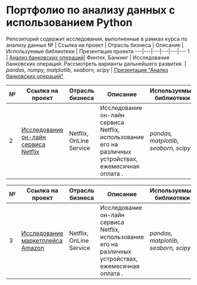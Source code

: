 # Портфолио по анализу данных с использованием Python
Репозиторий содержит исследования, выполненные в рамках курса по анализу данных
№ | Ссылка на проект | Отрасль бизнеса | Описание | Используемые библиотеки | Презентация проекта 
---|---|---|---|---|---
1 | [Анализ банковских операций](https://github.com/jenycher/portfolio_python/tree/44e952cbb655576fe074b271d90ea3798ebfa832/bank_research)| Финтех, Банкинг | Исследование банковских операций. Рассмотреть варианты дальнейшего развития. | *pandas, numpy, matplotlib, seaborn, scipy* | [Презентация "Анализ банковских операций"](https://drive.google.com/file/d/1vuzEhGjMUw-XhIGIx5_wOfFIIg4B8i7A/view?usp=sharing)

№ | Ссылка на проект | Отрасль бизнеса | Описание | Используемые библиотеки | Презентация проекта 
---|---|---|---|---|---
2 | [Исследование он-лайн сервиса Netflix]( https://github.com/jenycher/portfolio_python/tree/main/netflix_analysis)| Netflix, OnLine Service | Исследование он-лайн сервиса Netflix, использование его на различных устройствах, ежемесячная оплата . | *pandas, matplotlib, seaborn, scipy* | [Презентация "Исследование он-лайн сервиса Netflix"]( https://drive.google.com/file/d/1NpxQpwAZv04aibI22B67gfvDKPBmggfw/view?usp=drive_link)

№ | Ссылка на проект | Отрасль бизнеса | Описание | Используемые библиотеки | Презентация проекта 
---|---|---|---|---|---
3| [Исследование маркетплейса Amazon]( https://github.com/jenycher/portfolio_python/tree/main/amazon_market)| Netflix, OnLine Service | Исследование он-лайн сервиса Netflix, использование его на различных устройствах, ежемесячная оплата . | *pandas, matplotlib, seaborn, scipy* | [Презентация "Исследование он-лайн сервиса Netflix"]( https://drive.google.com/file/d/15_uySbkFhjolht3FzjlNdGxFyYvxW3hQ/view?usp=drive_link)

